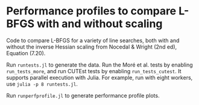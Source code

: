 # Performance profiles to compare L-BFGS with and without scaling
Code to compare L-BFGS for a variety of line searches, both with and
without the inverse Hessian scaling from Nocedal & Wright (2nd ed), Equation (7.20).

Run `runtests.jl` to generate the data.
Run the Moré et al. tests by enabling `run_tests_more`, and
run CUTEst tests by enabling `run_tests_cutest`.
It supports parallel execution with Julia. For example, run with eight
workers, use `julia -p 8 runtests.jl`.


Run `runperfprofile.jl` to generate performance profile plots.
